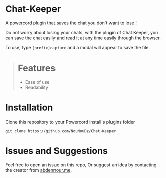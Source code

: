 # Chat-Keeper
A powercord plugin that saves the chat you don't want to lose !

Do not worry about losing your chats, with the plugin of Chat Keeper, you can save the chat easily and read it at any time easily through the browser.

To use, type `[prefix]capture` and a modal will appear to save the file.

> # Features 
> - Ease of use
> - Readability

# Installation
Clone this repository to your Powercord install's plugins folder

```git clone https://github.com/NouNouDz/Chat-Keeper```

# Issues and Suggestions
Feel free to open an issue on this repo,
Or suggest an idea by contacting the creator from [abdennour.me](https://abdennour.mez).
